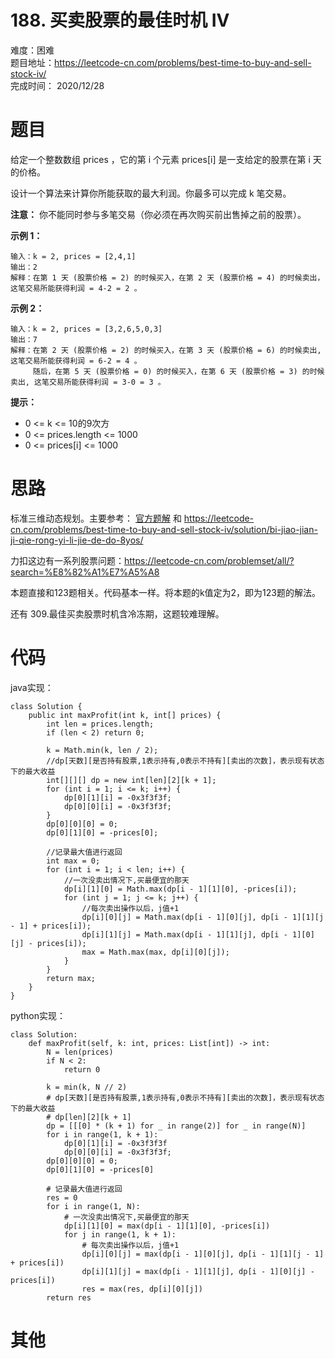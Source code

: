 # 188. 买卖股票的最佳时机 IV
难度：困难   
题目地址：https://leetcode-cn.com/problems/best-time-to-buy-and-sell-stock-iv/    
完成时间：  2020/12/28   
# 题目
给定一个整数数组 prices ，它的第 i 个元素 prices[i] 是一支给定的股票在第 i 天的价格。

设计一个算法来计算你所能获取的最大利润。你最多可以完成 k 笔交易。

**注意：**  你不能同时参与多笔交易（你必须在再次购买前出售掉之前的股票）。

**示例 1：**
```
输入：k = 2, prices = [2,4,1]
输出：2
解释：在第 1 天 (股票价格 = 2) 的时候买入，在第 2 天 (股票价格 = 4) 的时候卖出，这笔交易所能获得利润 = 4-2 = 2 。
```
**示例 2：**
```
输入：k = 2, prices = [3,2,6,5,0,3]
输出：7
解释：在第 2 天 (股票价格 = 2) 的时候买入，在第 3 天 (股票价格 = 6) 的时候卖出, 这笔交易所能获得利润 = 6-2 = 4 。
     随后，在第 5 天 (股票价格 = 0) 的时候买入，在第 6 天 (股票价格 = 3) 的时候卖出, 这笔交易所能获得利润 = 3-0 = 3 。
```
**提示：**
+ 0 <= k <= 10的9次方
+ 0 <= prices.length <= 1000
+ 0 <= prices[i] <= 1000

# 思路
标准三维动态规划。主要参考： [官方题解](https://leetcode-cn.com/problems/best-time-to-buy-and-sell-stock-iv/solution/mai-mai-gu-piao-de-zui-jia-shi-ji-iv-by-8xtkp/)  和 
https://leetcode-cn.com/problems/best-time-to-buy-and-sell-stock-iv/solution/bi-jiao-jian-ji-qie-rong-yi-li-jie-de-do-8yos/

力扣这边有一系列股票问题：https://leetcode-cn.com/problemset/all/?search=%E8%82%A1%E7%A5%A8  

本题直接和123题相关。代码基本一样。将本题的k值定为2，即为123题的解法。   

还有 309.最佳买卖股票时机含冷冻期，这题较难理解。  
# 代码
java实现：   
```
class Solution {
    public int maxProfit(int k, int[] prices) {
        int len = prices.length;
        if (len < 2) return 0;

        k = Math.min(k, len / 2);
        //dp[天数][是否持有股票,1表示持有,0表示不持有][卖出的次数]，表示现有状态下的最大收益
        int[][][] dp = new int[len][2][k + 1];
        for (int i = 1; i <= k; i++) {
            dp[0][1][i] = -0x3f3f3f;
            dp[0][0][i] = -0x3f3f3f;
        }
        dp[0][0][0] = 0;
        dp[0][1][0] = -prices[0];
        
        //记录最大值进行返回
        int max = 0;
        for (int i = 1; i < len; i++) {
            //一次没卖出情况下,买最便宜的那天
            dp[i][1][0] = Math.max(dp[i - 1][1][0], -prices[i]);
            for (int j = 1; j <= k; j++) {
                //每次卖出操作以后，j值+1
                dp[i][0][j] = Math.max(dp[i - 1][0][j], dp[i - 1][1][j - 1] + prices[i]);
                dp[i][1][j] = Math.max(dp[i - 1][1][j], dp[i - 1][0][j] - prices[i]);
                max = Math.max(max, dp[i][0][j]);
            }
        }
        return max;
    }
}
```
python实现：   
```
class Solution:
    def maxProfit(self, k: int, prices: List[int]) -> int:
        N = len(prices)
        if N < 2:
            return 0
        
        k = min(k, N // 2)
        # dp[天数][是否持有股票,1表示持有,0表示不持有][卖出的次数]，表示现有状态下的最大收益
        # dp[len][2][k + 1]
        dp = [[[0] * (k + 1) for _ in range(2)] for _ in range(N)]
        for i in range(1, k + 1):
            dp[0][1][i] = -0x3f3f3f
            dp[0][0][i] = -0x3f3f3f;
        dp[0][0][0] = 0;
        dp[0][1][0] = -prices[0]

        # 记录最大值进行返回
        res = 0
        for i in range(1, N):
            # 一次没卖出情况下,买最便宜的那天
            dp[i][1][0] = max(dp[i - 1][1][0], -prices[i])
            for j in range(1, k + 1):
                # 每次卖出操作以后，j值+1
                dp[i][0][j] = max(dp[i - 1][0][j], dp[i - 1][1][j - 1] + prices[i])
                dp[i][1][j] = max(dp[i - 1][1][j], dp[i - 1][0][j] - prices[i])
                res = max(res, dp[i][0][j])
        return res
```
# 其他